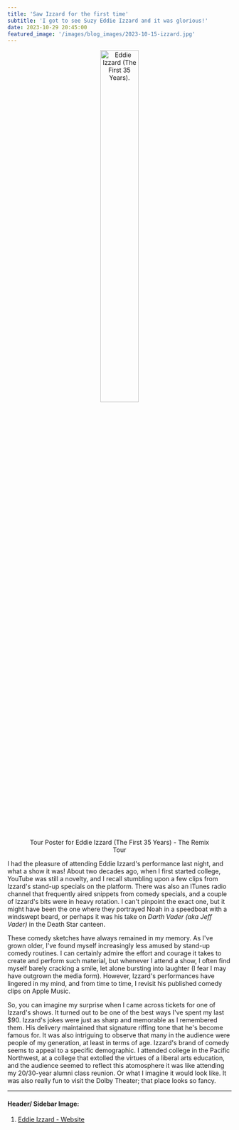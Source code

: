 ```yaml
---
title: 'Saw Izzard for the first time'
subtitle: 'I got to see Suzy Eddie Izzard and it was glorious!'
date: 2023-10-29 20:45:00
featured_image: '/images/blog_images/2023-10-15-izzard.jpg'
---
```


<figure>
  <p align="center">
    <img src="{{site.url}}/images/blog_images/2023-10-15-izzard.jpg" alt="Eddie Izzard (The First 35 Years)." width="45%"/>
  <figcaption align="center">Tour Poster for Eddie Izzard (The First 35 Years) - The Remix Tour</figcaption>
  </p>
</figure>

I had the pleasure of attending Eddie Izzard's performance last night, and what a show it was! About two decades ago, when I first started college, YouTube was still a novelty, and I recall stumbling upon a few clips from Izzard's stand-up specials on the platform. There was also an ITunes radio channel that frequently aired snippets from comedy specials, and a couple of Izzard's bits were in heavy rotation. I can't pinpoint the exact one, but it might have been the one where they portrayed Noah in a speedboat with a windswept beard, or perhaps it was his take on *Darth Vader (aka Jeff Vader)* in the Death Star canteen.

These comedy sketches have always remained in my memory. As I've grown older, I've found myself increasingly less amused by stand-up comedy routines. I can certainly admire the effort and courage it takes to create and perform such material, but whenever I attend a show, I often find myself barely cracking a smile, let alone bursting into laughter (I fear I may have outgrown the media form). However, Izzard's performances have lingered in my mind, and from time to time, I revisit his published comedy clips on Apple Music.

So, you can imagine my surprise when I came across tickets for one of Izzard's shows. It turned out to be one of the best ways I've spent my last $90. Izzard's jokes were just as sharp and memorable as I remembered them. His delivery maintained that signature riffing tone that he's become famous for. It was also intriguing to observe that many in the audience were people of my generation, at least in terms of age. Izzard's brand of comedy seems to appeal to a specific demographic. I attended college in the Pacific Northwest, at a college that extolled the virtues of a liberal arts education, and the audience seemed to reflect this atomosphere it was like attending my 20/30-year alumni class reunion. Or what I imagine it would look like. It was also really fun to visit the Dolby Theater; that place looks so fancy.

---
#### Header/ Sidebar Image:

<div id="footnotes">
  <ol>
    <li id="footnote-1">
		<a href="https://www.eddieizzard.com/en">Eddie Izzard - Website</a>
	</li>
  </ol>
</div> 

